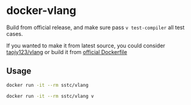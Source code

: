 # docker-vlang

Build from official release, and make sure pass `v test-compiler` all test cases.

If you wanted to make it from latest source, you could consider [taojy123/vlang](https://hub.docker.com/r/taojy123/vlang/dockerfile) or build it from [official Dockerfile](https://github.com/vlang/v/blob/master/Dockerfile)

## Usage

```sh
docker run -it --rm sstc/vlang

docker run -it --rm sstc/vlang v
```
